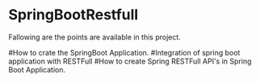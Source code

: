 # SpringBootRestfull

Fallowing are the points are available in this project.

#How to crate the SpringBoot Application.
#Integration of spring boot application with RESTFull
#How to create Spring RESTFull API's in Spring Boot Application.

